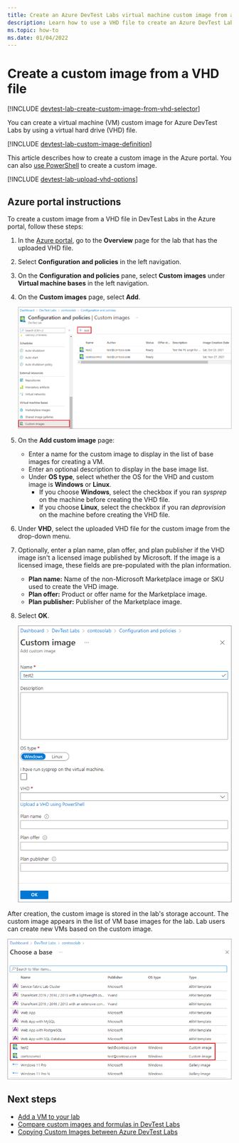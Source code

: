 ```yaml
---
title: Create an Azure DevTest Labs virtual machine custom image from a VHD file
description: Learn how to use a VHD file to create an Azure DevTest Labs virtual machine custom image in the Azure portal.
ms.topic: how-to
ms.date: 01/04/2022
---
```


# Create a custom image from a VHD file

[!INCLUDE [devtest-lab-create-custom-image-from-vhd-selector](../../includes/devtest-lab-create-custom-image-from-vhd-selector.md)]

You can create a virtual machine (VM) custom image for Azure DevTest Labs by using a virtual hard drive (VHD) file.

[!INCLUDE [devtest-lab-custom-image-definition](../../includes/devtest-lab-custom-image-definition.md)]

This article describes how to create a custom image in the Azure portal. You can also [use PowerShell](devtest-lab-create-custom-image-from-vhd-using-powershell.md) to create a custom image.

[!INCLUDE [devtest-lab-upload-vhd-options](../../includes/devtest-lab-upload-vhd-options.md)]

## Azure portal instructions

To create a custom image from a VHD file in DevTest Labs in the Azure portal, follow these steps:

1. In the [Azure portal](https://go.microsoft.com/fwlink/p/?LinkID=525040), go to the **Overview** page for the lab that has the uploaded VHD file.

1. Select **Configuration and policies** in the left navigation.

1. On the **Configuration and policies** pane, select **Custom images** under **Virtual machine bases** in the left navigation.

1. On the **Custom images** page, select **Add**.

   ![Screenshot that shows the Custom image page with the Add button.](media/devtest-lab-create-template/add-custom-image.png)

1. On the **Add custom image** page:

   - Enter a name for the custom image to display in the list of base images for creating a VM.
   - Enter an optional description to display in the base image list.
   - Under **OS type**, select whether the OS for the VHD and custom image is **Windows** or **Linux**.
     - If you choose **Windows**, select the checkbox if you ran *sysprep* on the machine before creating the VHD file.
     - If you choose **Linux**, select the checkbox if you ran *deprovision* on the machine before creating the VHD file.

1. Under **VHD**, select the uploaded VHD file for the custom image from the drop-down menu.

1. Optionally, enter a plan name, plan offer, and plan publisher if the VHD image isn't a licensed image published by Microsoft. If the image is a licensed image, these fields are pre-populated with the plan information.

   - **Plan name:** Name of the non-Microsoft Marketplace image or SKU used to create the VHD image.
   - **Plan offer:** Product or offer name for the Marketplace image.
   - **Plan publisher:** Publisher of the Marketplace image.

1. Select **OK**.

   ![Screenshot that shows the Add custom image page.](media/devtest-lab-create-template/create-custom-image.png)

After creation, the custom image is stored in the lab's storage account. The custom image appears in the list of VM base images for the lab. Lab users can create new VMs based on the custom image.

![Screenshot that shows the Custom images available in the list of base images.](media/devtest-lab-create-template/custom-image-available-as-base.png)

## Next steps

- [Add a VM to your lab](./devtest-lab-add-vm.md)
- [Compare custom images and formulas in DevTest Labs](devtest-lab-comparing-vm-base-image-types.md)
- [Copying Custom Images between Azure DevTest Labs](https://www.visualstudiogeeks.com/blog/DevOps/How-To-Move-CustomImages-VHD-Between-AzureDevTestLabs#copying-custom-images-between-azure-devtest-labs)
